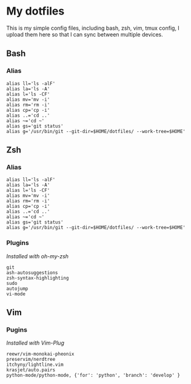 # My dotfiles 

This is my simple config files, including bash, zsh, vim, tmux config, I upload them here so that I can sync between multiple devices.  

## Bash

### Alias

`alias ll='ls -alF'`  
`alias la='ls -A'`  
`alias l='ls -CF'`  
`alias mv='mv -i'`  
`alias rm='rm -i'`  
`alias cp='cp -i'`  
`alias ..='cd ..'`  
`alias ~='cd ~'`  
`alias gs='git status'`  
`alias g='/usr/bin/git --git-dir=$HOME/dotfiles/ --work-tree=$HOME'`  

## Zsh

### Alias

`alias ll='ls -alF'`  
`alias la='ls -A'`  
`alias l='ls -CF'`  
`alias mv='mv -i'`  
`alias rm='rm -i'`  
`alias cp='cp -i'`  
`alias ..='cd ..'`  
`alias ~='cd ~'`  
`alias gs='git status'`  
`alias g='/usr/bin/git --git-dir=$HOME/dotfiles/ --work-tree=$HOME'`  

### Plugins
*Installed with oh-my-zsh*  

`git`  
`ash-autosuggestions`  
`zsh-syntax-highlighting`  
`sudo`  
`autojump`  
`vi-mode`  

## Vim

### Pugins
*Installed with Vim-Plug*  

`reewr/vim-monokai-pheonix`  
`preservim/nerdtree`  
`itchyny/lightline.vim`  
`krasjet/auto.pairs`  
`python-mode/python-mode, {'for': 'python', 'branch': 'develop' }`  
